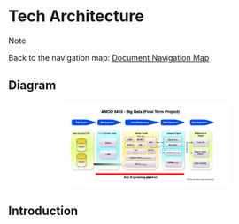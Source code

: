 # Tech Architecture

> [!NOTE]
> Back to the navigation map: [Document Navigation Map](../README.md)

## Diagram 

<p align="center">
    <img src="../image/tech-architecture/data-pipeline-architecture.jpg" alt="image" width="60%">
</p>

## Introduction


